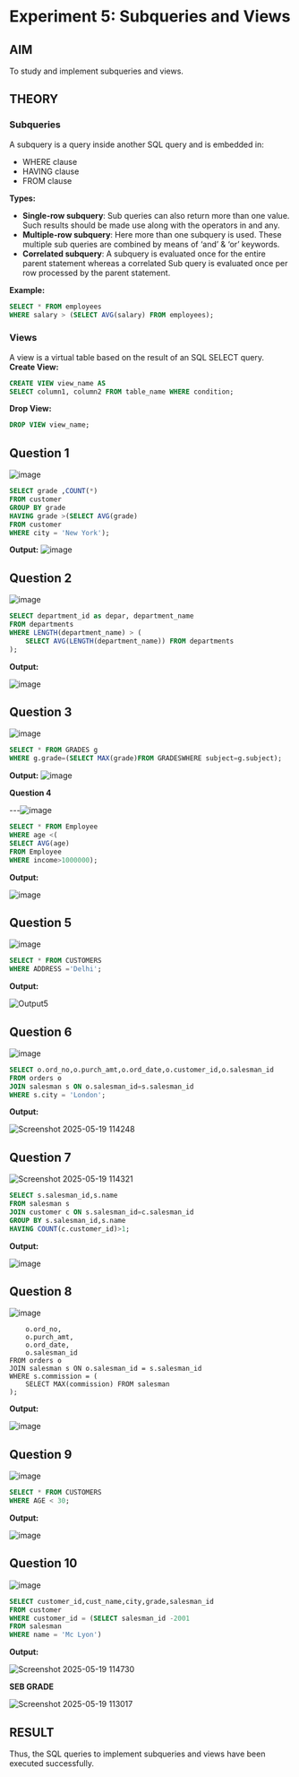# Experiment 5: Subqueries and Views

## AIM
To study and implement subqueries and views.

## THEORY

### Subqueries
A subquery is a query inside another SQL query and is embedded in:
- WHERE clause
- HAVING clause
- FROM clause

**Types:**
- **Single-row subquery**:
  Sub queries can also return more than one value. Such results should be made use along with the operators in and any.
- **Multiple-row subquery**:
  Here more than one subquery is used. These multiple sub queries are combined by means of ‘and’ & ‘or’ keywords.
- **Correlated subquery**:
  A subquery is evaluated once for the entire parent statement whereas a correlated Sub query is evaluated once per row processed by the parent statement.

**Example:**
```sql
SELECT * FROM employees
WHERE salary > (SELECT AVG(salary) FROM employees);
```
### Views
A view is a virtual table based on the result of an SQL SELECT query.
**Create View:**
```sql
CREATE VIEW view_name AS
SELECT column1, column2 FROM table_name WHERE condition;
```
**Drop View:**
```sql
DROP VIEW view_name;
```

**Question 1**
--
![image](https://github.com/user-attachments/assets/4ffce4b4-8b13-49b6-a09b-5d3322e8bd65)


```sql
SELECT grade ,COUNT(*) 
FROM customer
GROUP BY grade
HAVING grade >(SELECT AVG(grade)
FROM customer
WHERE city = 'New York');
```

**Output:**
![image](https://github.com/user-attachments/assets/a7c84214-c7ee-4db0-9d02-a5a18ffd3602)

**Question 2**
---
![image](https://github.com/user-attachments/assets/58581fa0-ddb0-4003-a356-cbbed8a8105a)


```sql
SELECT department_id as depar, department_name
FROM departments
WHERE LENGTH(department_name) > (
    SELECT AVG(LENGTH(department_name)) FROM departments
);

```

**Output:**

![image](https://github.com/user-attachments/assets/7eea6646-07eb-4fca-8d2e-a2e92ebeec54)

**Question 3**
---
![image](https://github.com/user-attachments/assets/d4700024-6e23-4609-b24a-625dd7f47293)


```sql
SELECT * FROM GRADES g
WHERE g.grade=(SELECT MAX(grade)FROM GRADESWHERE subject=g.subject);
```

**Output:**
![image](https://github.com/user-attachments/assets/b7741619-0997-4a35-b69c-f9de8c8eac41)

**Question 4**

---![image](https://github.com/user-attachments/assets/e8e59324-5739-4a3c-8fb1-132dd7c5710a)


```sql
SELECT * FROM Employee
WHERE age <(
SELECT AVG(age)
FROM Employee
WHERE income>1000000);
```

**Output:**

![image](https://github.com/user-attachments/assets/577111f8-9b60-4e8c-9a08-ff9270d9d3a3)


**Question 5**
---
![image](https://github.com/user-attachments/assets/1e1a4c89-f97d-4baf-865e-12def990be48)


```sql
SELECT * FROM CUSTOMERS
WHERE ADDRESS ='Delhi';
```

**Output:**

![Output5](output.png)

**Question 6**
---
![image](https://github.com/user-attachments/assets/223bc0ae-2186-46ce-bf5c-c4425f449dc5)


```sql
SELECT o.ord_no,o.purch_amt,o.ord_date,o.customer_id,o.salesman_id
FROM orders o
JOIN salesman s ON o.salesman_id=s.salesman_id
WHERE s.city = 'London';
```

**Output:**

![Screenshot 2025-05-19 114248](https://github.com/user-attachments/assets/2e6839ce-9f52-4236-8612-ae4effb97dc6)

**Question 7**
---
![Screenshot 2025-05-19 114321](https://github.com/user-attachments/assets/87adbd69-c810-47dc-988a-668cf9fcfbe3)


```sql
SELECT s.salesman_id,s.name
FROM salesman s
JOIN customer c ON s.salesman_id=c.salesman_id
GROUP BY s.salesman_id,s.name
HAVING COUNT(c.customer_id)>1;
```

**Output:**

![image](https://github.com/user-attachments/assets/0126fe95-f8f2-4618-8ce7-41b36923e2f6)


**Question 8**
---
![image](https://github.com/user-attachments/assets/6da33aae-d118-42a3-b78c-16b22836003f)


```sqlSELECT 
    o.ord_no,
    o.purch_amt,
    o.ord_date,
    o.salesman_id
FROM orders o
JOIN salesman s ON o.salesman_id = s.salesman_id
WHERE s.commission = (
    SELECT MAX(commission) FROM salesman
);

```

**Output:**

![image](https://github.com/user-attachments/assets/cf00121a-4d7f-44a4-8792-2f66b3cfb725)

**Question 9**
---
![image](https://github.com/user-attachments/assets/5537c616-b15f-41fb-afe1-fe3680509538)


```sql
SELECT * FROM CUSTOMERS
WHERE AGE < 30;
```

**Output:**

![image](https://github.com/user-attachments/assets/1aee8492-97a8-43b0-b8bd-33e6c78a9675)


**Question 10**
---
![image](https://github.com/user-attachments/assets/a6737eda-9872-451b-a781-05e9c53dcb67)


```sql
SELECT customer_id,cust_name,city,grade,salesman_id
FROM customer
WHERE customer_id = (SELECT salesman_id -2001
FROM salesman
WHERE name = 'Mc Lyon')
```

**Output:**

![Screenshot 2025-05-19 114730](https://github.com/user-attachments/assets/be1eb058-4fd6-4f76-825d-bed8cd2ff791)

**SEB GRADE**

![Screenshot 2025-05-19 113017](https://github.com/user-attachments/assets/9575b33b-3128-4059-97e4-de70156e3d13)

## RESULT
Thus, the SQL queries to implement subqueries and views have been executed successfully.
